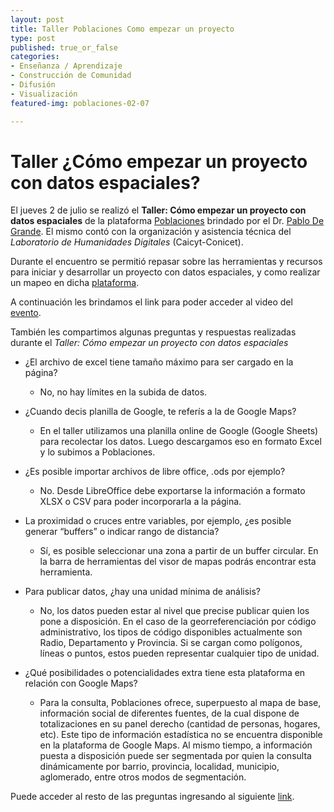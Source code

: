 ```yaml
---
layout: post
title: Taller Poblaciones Como empezar un proyecto
type: post
published: true_or_false
categories:
- Enseñanza / Aprendizaje
- Construcción de Comunidad
- Difusión
- Visualización
featured-img: poblaciones-02-07

---
```


# Taller ¿Cómo empezar un proyecto con datos espaciales?

El jueves 2 de julio se realizó el **Taller: Cómo empezar un proyecto con datos espaciales** de la plataforma <a href="https://poblaciones.org/" target="_blank">Poblaciones</a> brindado por el 
Dr. <a href= "https://www.aacademica.org/pablo.de.grande" target="_blank">Pablo De Grande</a>. El mismo contó con la organización y asistencia técnica del *Laboratorio de Humanidades Digitales* (Caicyt-Conicet). 

Durante el encuentro se permitió repasar sobre las herramientas y recursos para iniciar y desarrollar un proyecto con datos espaciales, y como realizar un mapeo en dicha <a href="https://poblaciones.org/" target="_blank">plataforma</a>.

A continuación les brindamos el link para poder acceder al video del <a href="https://youtu.be/ToxcKwII2xg" target="_blank">evento</a>.

También les compartimos algunas preguntas y respuestas realizadas durante el *Taller: Cómo empezar un proyecto con datos espaciales*

- ¿El archivo de excel tiene tamaño máximo para ser cargado en la página?
    * No, no hay límites en la subida de datos.

- ¿Cuando decis planilla de Google, te referís a la de Google Maps?
    * En el taller utilizamos una planilla online de Google (Google Sheets) para recolectar los datos. Luego descargamos eso en formato Excel y lo subimos a Poblaciones.
    
- ¿Es posible importar archivos de libre office, .ods por ejemplo?
  	* No. Desde LibreOffice debe exportarse la información a formato XLSX o CSV para poder incorporarla a la página.

- La proximidad o cruces entre variables, por ejemplo, ¿es posible generar “buffers” o indicar rango de distancia?
    * Sí, es posible seleccionar una zona a partir de un buffer circular. En la barra de herramientas del visor de mapas podrás encontrar esta herramienta.
    
- Para publicar datos, ¿hay una unidad mínima de análisis?
    * No, los datos pueden estar al nivel que precise publicar quien los pone a disposición. En el caso de la georreferenciación por código administrativo, los tipos de código disponibles actualmente son Radio, Departamento y Provincia. Si se cargan como polígonos, líneas o puntos, estos pueden representar cualquier tipo de unidad.

- ¿Qué posibilidades o potencialidades extra tiene esta plataforma en relación con Google Maps?
    * Para la consulta, Poblaciones ofrece, superpuesto al mapa de base, información social de diferentes fuentes, de la cual dispone de totalizaciones en su panel derecho (cantidad de personas, hogares, etc).
    Este tipo de información estadística no se encuentra disponible en la plataforma de Google Maps. Al mismo tiempo, a información puesta a disposición puede ser segmentada por quien la consulta dinámicamente por barrio, provincia, localidad, municipio, aglomerado, entre otros modos de segmentación.

Puede acceder al resto de las preguntas ingresando al siguiente <a href="https://poblaciones.org/2020/07/13/taller-como-empezar-un-proyecto-con-datos-espaciales/" target="_blank">link</a>.


